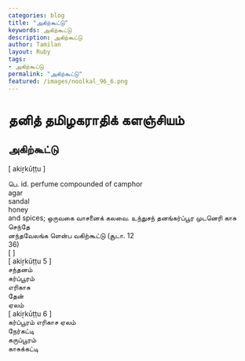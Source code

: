 ```yaml
---  
categories: blog  
title: "அகிற்கூட்டு"
keywords: அகிற்கூட்டு  
description: அகிற்கூட்டு
author: Tamilan  
layout: Ruby  
tags:     
- அகிற்கூட்டு
permalink: "அகிற்கூட்டு"  
featured: /images/noolkal_96_6.png  
--- 
```

# தனித் தமிழகராதிக் களஞ்சியம்
## அகிற்கூட்டு

[ akiṟkūṭṭu ]  
  
பெ. id. perfume compounded of camphor  
agar  
sandal  
honey  
and spices; ஒருவகை வாசனைக் கலவை. உந்துசந் தனங்கர்ப்பூர முடனெரி காசு செந்தே  
னந்தவேலங்க ளென்ப வகிற்கூட்டு (சூடா. 12  
36)  
[ ]  
[ akiṟkūṭṭu 5 ]  
சந்தனம்  
கர்ப்பூரம்  
எரிகாசு  
தேன்  
ஏலம்  
[ akiṟkūṭṭu 6 ]  
கர்ப்பூரம் எரிகாச ஏலம்  
நேர்கட்டி  
கருப்பூரம்  
காசுக்கட்டி
